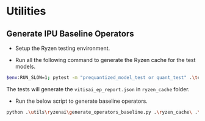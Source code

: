 # Utilities


## Generate IPU Baseline Operators

* Setup the Ryzen testing environment.

* Run all the following command to generate the Ryzen cache for the test models.

```bash
$env:RUN_SLOW=1; pytest -m "prequantized_model_test or quant_test" .\tests\ryzenai\
```

The tests will generate the `vitisai_ep_report.json` in `ryzen_cache` folder.


* Run the below script to generate baseline operators.

```bash
python .\utils\ryzenai\generate_operators_baseline.py .\ryzen_cache\ .\tests\ryzenai\operators_baseline.json
```